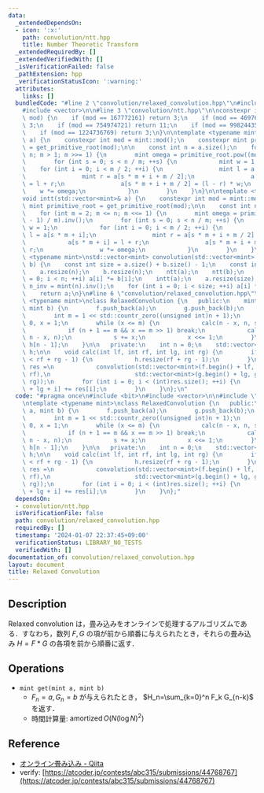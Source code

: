 ```yaml
---
data:
  _extendedDependsOn:
  - icon: ':x:'
    path: convolution/ntt.hpp
    title: Number Theoretic Transform
  _extendedRequiredBy: []
  _extendedVerifiedWith: []
  _isVerificationFailed: false
  _pathExtension: hpp
  _verificationStatusIcon: ':warning:'
  attributes:
    links: []
  bundledCode: "#line 2 \"convolution/relaxed_convolution.hpp\"\n#include <bit>\n\
    #include <vector>\n\n#line 3 \"convolution/ntt.hpp\"\n\nconstexpr int get_primitive_root(int\
    \ mod) {\n    if (mod == 167772161) return 3;\n    if (mod == 469762049) return\
    \ 3;\n    if (mod == 754974721) return 11;\n    if (mod == 998244353) return 3;\n\
    \    if (mod == 1224736769) return 3;\n}\n\ntemplate <typename mint>\nvoid ntt(std::vector<mint>&\
    \ a) {\n    constexpr int mod = mint::mod();\n    constexpr mint primitive_root\
    \ = get_primitive_root(mod);\n\n    const int n = a.size();\n    for (int m =\
    \ n; m > 1; m >>= 1) {\n        mint omega = primitive_root.pow((mod - 1) / m);\n\
    \        for (int s = 0; s < n / m; ++s) {\n            mint w = 1;\n        \
    \    for (int i = 0; i < m / 2; ++i) {\n                mint l = a[s * m + i];\n\
    \                mint r = a[s * m + i + m / 2];\n                a[s * m + i]\
    \ = l + r;\n                a[s * m + i + m / 2] = (l - r) * w;\n            \
    \    w *= omega;\n            }\n        }\n    }\n}\n\ntemplate <typename mint>\n\
    void intt(std::vector<mint>& a) {\n    constexpr int mod = mint::mod();\n    constexpr\
    \ mint primitive_root = get_primitive_root(mod);\n\n    const int n = a.size();\n\
    \    for (int m = 2; m <= n; m <<= 1) {\n        mint omega = primitive_root.pow((mod\
    \ - 1) / m).inv();\n        for (int s = 0; s < n / m; ++s) {\n            mint\
    \ w = 1;\n            for (int i = 0; i < m / 2; ++i) {\n                mint\
    \ l = a[s * m + i];\n                mint r = a[s * m + i + m / 2] * w;\n    \
    \            a[s * m + i] = l + r;\n                a[s * m + i + m / 2] = l -\
    \ r;\n                w *= omega;\n            }\n        }\n    }\n}\n\ntemplate\
    \ <typename mint>\nstd::vector<mint> convolution(std::vector<mint> a, std::vector<mint>\
    \ b) {\n    const int size = a.size() + b.size() - 1;\n    const int n = std::bit_ceil(size);\n\
    \    a.resize(n);\n    b.resize(n);\n    ntt(a);\n    ntt(b);\n    for (int i\
    \ = 0; i < n; ++i) a[i] *= b[i];\n    intt(a);\n    a.resize(size);\n    mint\
    \ n_inv = mint(n).inv();\n    for (int i = 0; i < size; ++i) a[i] *= n_inv;\n\
    \    return a;\n}\n#line 6 \"convolution/relaxed_convolution.hpp\"\n\ntemplate\
    \ <typename mint>\nclass RelaxedConvolution {\n   public:\n    mint get(mint a,\
    \ mint b) {\n        f.push_back(a);\n        g.push_back(b);\n        ++n;\n\
    \        int m = 1 << std::countr_zero((unsigned int)n + 1);\n        int s =\
    \ 0, x = 1;\n        while (x <= m) {\n            calc(n - x, n, s, s + x);\n\
    \            if (n + 1 == m && x == m >> 1) break;\n            calc(s, s + x,\
    \ n - x, n);\n            s += x;\n            x <<= 1;\n        }\n        return\
    \ h[n - 1];\n    }\n\n   private:\n    int n = 0;\n    std::vector<mint> f, g,\
    \ h;\n\n    void calc(int lf, int rf, int lg, int rg) {\n        if ((int)h.size()\
    \ < rf + rg - 1) {\n            h.resize(rf + rg - 1);\n        }\n        auto\
    \ res =\n            convolution(std::vector<mint>(f.begin() + lf, f.begin() +\
    \ rf),\n                        std::vector<mint>(g.begin() + lg, g.begin() +\
    \ rg));\n        for (int i = 0; i < (int)res.size(); ++i) {\n            h[lf\
    \ + lg + i] += res[i];\n        }\n    }\n};\n"
  code: "#pragma once\n#include <bit>\n#include <vector>\n\n#include \"ntt.hpp\"\n\
    \ntemplate <typename mint>\nclass RelaxedConvolution {\n   public:\n    mint get(mint\
    \ a, mint b) {\n        f.push_back(a);\n        g.push_back(b);\n        ++n;\n\
    \        int m = 1 << std::countr_zero((unsigned int)n + 1);\n        int s =\
    \ 0, x = 1;\n        while (x <= m) {\n            calc(n - x, n, s, s + x);\n\
    \            if (n + 1 == m && x == m >> 1) break;\n            calc(s, s + x,\
    \ n - x, n);\n            s += x;\n            x <<= 1;\n        }\n        return\
    \ h[n - 1];\n    }\n\n   private:\n    int n = 0;\n    std::vector<mint> f, g,\
    \ h;\n\n    void calc(int lf, int rf, int lg, int rg) {\n        if ((int)h.size()\
    \ < rf + rg - 1) {\n            h.resize(rf + rg - 1);\n        }\n        auto\
    \ res =\n            convolution(std::vector<mint>(f.begin() + lf, f.begin() +\
    \ rf),\n                        std::vector<mint>(g.begin() + lg, g.begin() +\
    \ rg));\n        for (int i = 0; i < (int)res.size(); ++i) {\n            h[lf\
    \ + lg + i] += res[i];\n        }\n    }\n};"
  dependsOn:
  - convolution/ntt.hpp
  isVerificationFile: false
  path: convolution/relaxed_convolution.hpp
  requiredBy: []
  timestamp: '2024-01-07 22:37:45+09:00'
  verificationStatus: LIBRARY_NO_TESTS
  verifiedWith: []
documentation_of: convolution/relaxed_convolution.hpp
layout: document
title: Relaxed Convolution
---
```


## Description

Relaxed convolution は，畳み込みをオンラインで処理するアルゴリズムである．すなわち，数列 $F, G$ の項が前から順番に与えられたとき，それらの畳み込み $H=F*G$ の各項を前から順番に返す．

## Operations

- `mint get(mint a, mint b)`
    - $F_n=a,G_n=b$ が与えられたとき， $H_n=\sum_{k=0}^n F_k G_{n-k}$ を返す．
    - 時間計算量: $\mathrm{amortized}\, O(N (\log N)^2)$

## Reference

- [オンライン畳み込み - Qiita](https://qiita.com/Kiri8128/items/1738d5403764a0e26b4c)
- verify: [https://atcoder.jp/contests/abc315/submissions/44768767](https://atcoder.jp/contests/abc315/submissions/44768767)